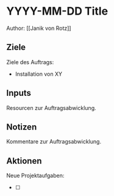 # YYYY-MM-DD Title
Author: [[Janik von Rotz]]

## Ziele
Ziele des Auftrags:

* Installation von XY

## Inputs
Resourcen zur Auftragsabwicklung.

## Notizen
Kommentare zur Auftragsabwicklung.

## Aktionen
Neue Projektaufgaben:

- [ ]